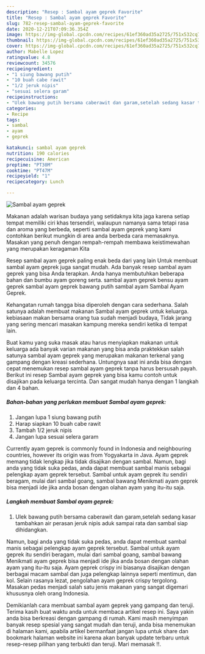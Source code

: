 ```yaml
---
description: "Resep : Sambal ayam geprek Favorite"
title: "Resep : Sambal ayam geprek Favorite"
slug: 782-resep-sambal-ayam-geprek-favorite
date: 2020-12-21T07:09:36.354Z
image: https://img-global.cpcdn.com/recipes/61ef360ad35a2725/751x532cq70/sambal-ayam-geprek-foto-resep-utama.jpg
thumbnail: https://img-global.cpcdn.com/recipes/61ef360ad35a2725/751x532cq70/sambal-ayam-geprek-foto-resep-utama.jpg
cover: https://img-global.cpcdn.com/recipes/61ef360ad35a2725/751x532cq70/sambal-ayam-geprek-foto-resep-utama.jpg
author: Mabelle Lopez
ratingvalue: 4.8
reviewcount: 34576
recipeingredient:
- "1 siung bawang putih"
- "10 buah cabe rawit"
- "1/2 jeruk nipis"
- "sesuai selera garam"
recipeinstructions:
- "Ulek bawang putih bersama caberawit dan garam,setelah sedang kasar tambahkan air perasan jeruk nipis aduk sampai rata dan sambal siap dihidangkan."
categories:
- Recipe
tags:
- sambal
- ayam
- geprek

katakunci: sambal ayam geprek 
nutrition: 190 calories
recipecuisine: American
preptime: "PT30M"
cooktime: "PT47M"
recipeyield: "1"
recipecategory: Lunch

---
```



![Sambal ayam geprek](https://img-global.cpcdn.com/recipes/61ef360ad35a2725/751x532cq70/sambal-ayam-geprek-foto-resep-utama.jpg)

Makanan adalah warisan budaya yang setidaknya kita jaga karena setiap tempat memiliki ciri khas tersendiri, walaupun namanya sama tetapi rasa dan aroma yang berbeda, seperti sambal ayam geprek yang kami contohkan berikut mungkin di area anda berbeda cara memasaknya. Masakan yang penuh dengan rempah-rempah membawa keistimewahan yang merupakan keragaman Kita

Resep sambal ayam geprek paling enak beda dari yang lain Untuk membuat sambal ayam geprek juga sangat mudah. Ada banyak resep sambal ayam geprek yang bisa Anda terapkan. Anda hanya membutuhkan beberapa bahan dan bumbu ayam goreng serta. sambal ayam geprek bensu ayam geprek sambal ayam geprek bawang putih sambal ayam Sambal Ayam Geprek.

Kehangatan rumah tangga bisa diperoleh dengan cara sederhana. Salah satunya adalah membuat makanan Sambal ayam geprek untuk keluarga. kebiasaan makan bersama orang tua sudah menjadi budaya, Tidak jarang yang sering mencari masakan kampung mereka sendiri ketika di tempat lain.

Buat kamu yang suka masak atau harus menyiapkan makanan untuk keluarga ada banyak varian makanan yang bisa anda praktekkan salah satunya sambal ayam geprek yang merupakan makanan terkenal yang gampang dengan kreasi sederhana. Untungnya saat ini anda bisa dengan cepat menemukan resep sambal ayam geprek tanpa harus bersusah payah.
Berikut ini resep Sambal ayam geprek yang bisa kamu contoh untuk disajikan pada keluarga tercinta. Dan sangat mudah hanya dengan 1 langkah dan 4 bahan.


<!--inarticleads1-->

##### Bahan-bahan yang perlukan membuat Sambal ayam geprek:

1. Jangan lupa 1 siung bawang putih
1. Harap siapkan 10 buah cabe rawit
1. Tambah 1/2 jeruk nipis
1. Jangan lupa sesuai selera garam


Currently ayam geprek is commonly found in Indonesia and neighbouring countries, however its origin was from Yogyakarta in Java. Ayam geprek memang tidak lengkap jika tidak disajikan dengan sambal. Namun, bagi anda yang tidak suka pedas, anda dapat membuat sambal manis sebagai pelengkap ayam geprek tersebut. Sambal untuk ayam geprek itu sendiri beragam, mulai dari sambal goang, sambal bawang Menikmati ayam geprek bisa menjadi ide jika anda bosan dengan olahan ayam yang itu-itu saja. 

<!--inarticleads2-->

##### Langkah membuat  Sambal ayam geprek:

1. Ulek bawang putih bersama caberawit dan garam,setelah sedang kasar tambahkan air perasan jeruk nipis aduk sampai rata dan sambal siap dihidangkan.


Namun, bagi anda yang tidak suka pedas, anda dapat membuat sambal manis sebagai pelengkap ayam geprek tersebut. Sambal untuk ayam geprek itu sendiri beragam, mulai dari sambal goang, sambal bawang Menikmati ayam geprek bisa menjadi ide jika anda bosan dengan olahan ayam yang itu-itu saja. Ayam geprek crispy ini biasanya disajikan dengan berbagai macam sambal dan juga pelengkap lainnya seperti mentimun, dan kol. Selain rasanya lezat, pengolahan ayam geprek crispy tergolong. Masakan pedas menjadi salah satu jenis makanan yang sangat digemari khususnya oleh orang Indonesia. 

Demikianlah cara membuat sambal ayam geprek yang gampang dan teruji. Terima kasih buat waktu anda untuk membaca artikel resep ini. Saya yakin anda bisa berkreasi dengan gampang di rumah. Kami masih menyimpan banyak resep spesial yang sangat mudah dan teruji, anda bisa menemukan di halaman kami, apabila artikel bermanfaat jangan lupa untuk share dan bookmark halaman website ini karena akan banyak update terbaru untuk resep-resep pilihan yang terbukti dan teruji. Mari memasak !!. 
